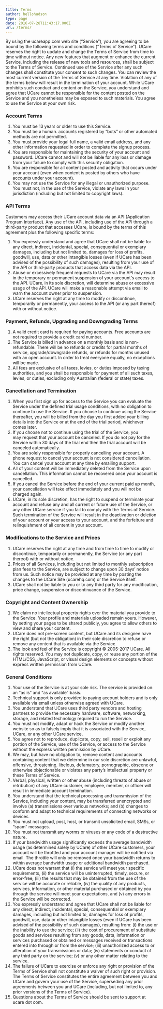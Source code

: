 ```yaml
---
title: Terms
author: hellohudson
type: page
date: 2016-07-28T11:43:17.000Z
url: /terms/
---
```


By using the ucareapp.com web site (“Service”), you are agreeing to be bound by the following terms and conditions (“Terms of Service”). UCare reserves the right to update and change the Terms of Service from time to time without notice. Any new features that augment or enhance the current Service, including the release of new tools and resources, shall be subject to the Terms of Service. Continued use of the Service after any such changes shall constitute your consent to such changes. You can review the most current version of the Terms of Service at any time. Violation of any of the terms below will result in the termination of your account. While UCare prohibits such conduct and content on the Service, you understand and agree that UCare cannot be responsible for the content posted on the Service and you nonetheless may be exposed to such materials. You agree to use the Service at your own risk.

### Account Terms

1.  You must be 13 years or older to use this Service.
2.  You must be a human. accounts registered by “bots” or other automated methods are not permitted.
3.  You must provide your legal full name, a valid email address, and any other information requested in order to complete the signup process.
4.  You are responsible for maintaining the security of your account and password. UCare cannot and will not be liable for any loss or damage from your failure to comply with this security obligation.
5.  You are responsible for all content posted and activity that occurs under your account (even when content is posted by others who have accounts under your account).
6.  You may not use the Service for any illegal or unauthorized purpose. You must not, in the use of the Service, violate any laws in your jurisdiction (including but not limited to copyright laws).

### API Terms

Customers may access their UCare account data via an API (Application Program Interface). Any use of the API, including use of the API through a third-party product that accesses UCare, is bound by the terms of this agreement plus the following specific terms:

1.  You expressly understand and agree that UCare shall not be liable for any direct, indirect, incidental, special, consequential or exemplary damages, including but not limited to, damages for loss of profits, goodwill, use, data or other intangible losses (even if UCare has been advised of the possibility of such damages), resulting from your use of the API or third-party products that access data via the API.
2.  Abuse or excessively frequent requests to UCare via the API may result in the temporary or permanent suspension of your account's access to the API. UCare, in its sole discretion, will determine abuse or excessive usage of the API. UCare will make a reasonable attempt via email to warn the account owner prior to suspension.
3.  UCare reserves the right at any time to modify or discontinue, temporarily or permanently, your access to the API (or any part thereof) with or without notice.

### Payment, Refunds, Upgrading and Downgrading Terms

1.  A valid credit card is required for paying accounts. Free accounts are not required to provide a credit card number.
2.  The Service is billed in advance on a monthly basis and is non-refundable. There will be no refunds or credits for partial months of service, upgrade/downgrade refunds, or refunds for months unused with an open account. In order to treat everyone equally, no exceptions will be made.
3.  All fees are exclusive of all taxes, levies, or duties imposed by taxing authorities, and you shall be responsible for payment of all such taxes, levies, or duties, excluding only Australian (federal or state) taxes.

### Cancellation and Termination

1.  When you first sign up for access to the Service you can evaluate the Service under the defined trial usage conditions, with no obligation to continue to use the Service. If you choose to continue using the Service thereafter, you will be billed from the day you first added your billing details into the Service or at the end of the trial period, whichever comes later.
2.  If you choose not to continue using the trial of the Service, you may request that your account be canceled. If you do not pay for the Service within 30 days of the trial end then the trial account will be canceled automatically.
3.  You are solely responsible for properly cancelling your account. A phone request to cancel your account is not considered cancellation. You can cancel your account at any time by emailing support.
4.  All of your content will be immediately deleted from the Service upon cancellation. This information cannot be recovered once your account is cancelled.
5.  If you cancel the Service before the end of your current paid up month, your cancellation will take effect immediately and you will not be charged again.
6.  UCare, in its sole discretion, has the right to suspend or terminate your account and refuse any and all current or future use of the Service, or any other UCare service if you fail to comply with the Terms of Service. Such termination of the Service will result in the deactivation or deletion of your account or your access to your account, and the forfeiture and relinquishment of all content in your account.

### Modifications to the Service and Prices

1.  UCare reserves the right at any time and from time to time to modify or discontinue, temporarily or permanently, the Service (or any part thereof) with or without notice.
2.  Prices of all Services, including but not limited to monthly subscription plan fees to the Service, are subject to change upon 30 days’ notice from us. Such notice may be provided at any time by posting the changes to the UCare Site (ucarehq.com) or the Service itself.
3.  UCare shall not be liable to you or to any third party for any modification, price change, suspension or discontinuance of the Service.

### Copyright and Content Ownership

1.  We claim no intellectual property rights over the material you provide to the Service. Your profile and materials uploaded remain yours. However, by setting your pages to be shared publicly, you agree to allow others to view and share your content.
2.  UCare does not pre-screen content, but UCare and its designee have the right (but not the obligation) in their sole discretion to refuse or remove any content that is available via the Service.
3.  The look and feel of the Service is copyright © 2006-2017 UCare. All rights reserved. You may not duplicate, copy, or reuse any portion of the HTML/CSS, JavaScript, or visual design elements or concepts without express written permission from UCare.

### General Conditions

1.  Your use of the Service is at your sole risk. The service is provided on an “as is” and “as available” basis.
2.  Technical support is only provided to paying account holders and is only available via email unless otherwise agreed with UCare.
3.  You understand that UCare uses third party vendors and hosting partners to provide the necessary hardware, software, networking, storage, and related technology required to run the Service.
4.  You must not modify, adapt or hack the Service or modify another website so as to falsely imply that it is associated with the Service, UCare, or any other UCare service.
5.  You agree not to reproduce, duplicate, copy, sell, resell or exploit any portion of the Service, use of the Service, or access to the Service without the express written permission by UCare.
6.  We may, but have no obligation to, remove content and accounts containing content that we determine in our sole discretion are unlawful, offensive, threatening, libelous, defamatory, pornographic, obscene or otherwise objectionable or violates any party’s intellectual property or these Terms of Service.
7.  Verbal, physical, written or other abuse (including threats of abuse or retribution) of any UCare customer, employee, member, or officer will result in immediate account termination.
8.  You understand that the technical processing and transmission of the Service, including your content, may be transferred unencrypted and involve (a) transmissions over various networks; and (b) changes to conform and adapt to technical requirements of connecting networks or devices.
9.  You must not upload, post, host, or transmit unsolicited email, SMSs, or “spam” messages.
10.  You must not transmit any worms or viruses or any code of a destructive nature.
11.  If your bandwidth usage significantly exceeds the average bandwidth usage (as determined solely by UCare) of other UCare customers, your account will be throttled and your account manager will be notified via email. The throttle will only be removed once your bandwidth returns to within average bandwidth usage or additional bandwidth purchased.
12.  UCare does not warrant that (i) the service will meet your specific requirements, (ii) the service will be uninterrupted, timely, secure, or error-free, (iii) the results that may be obtained from the use of the service will be accurate or reliable, (iv) the quality of any products, services, information, or other material purchased or obtained by you through the service will meet your expectations, and (v) any errors in the Service will be corrected.
13.  You expressly understand and agree that UCare shall not be liable for any direct, indirect, incidental, special, consequential or exemplary damages, including but not limited to, damages for loss of profits, goodwill, use, data or other intangible losses (even if UCare has been advised of the possibility of such damages), resulting from: (i) the use or the inability to use the service; (ii) the cost of procurement of substitute goods and services resulting from any goods, data, information or services purchased or obtained or messages received or transactions entered into through or from the service; (iii) unauthorized access to or alteration of your transmissions or data; (iv) statements or conduct of any third party on the service; (v) or any other matter relating to the service.
14.  The failure of UCare to exercise or enforce any right or provision of the Terms of Service shall not constitute a waiver of such right or provision. The Terms of Service constitutes the entire agreement between you and UCare and govern your use of the Service, superseding any prior agreements between you and UCare (including, but not limited to, any prior versions of the Terms of Service).
15.  Questions about the Terms of Service should be sent to support at ucare dot com.
